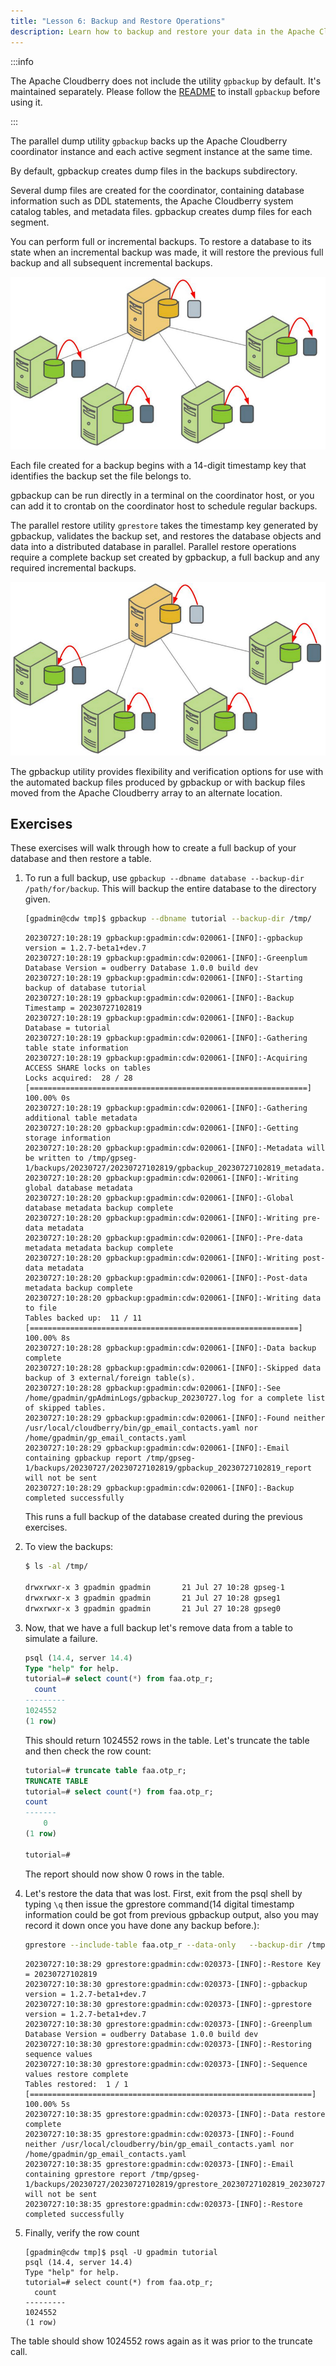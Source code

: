 ```yaml
---
title: "Lesson 6: Backup and Restore Operations"
description: Learn how to backup and restore your data in the Apache Cloudberry.
---
```


:::info

The Apache Cloudberry does not include the utility `gpbackup` by default. It's maintained separately. Please follow the [README](https://github.com/apache/cloudberry-backup) to install `gpbackup` before using it.

:::

The parallel dump utility `gpbackup` backs up the Apache Cloudberry coordinator instance and each active segment instance at the same time.

By default, gpbackup creates dump files in the backups subdirectory.

Several dump files are created for the coordinator, containing database information such as DDL statements, the Apache Cloudberry system catalog tables, and metadata files. gpbackup creates dump files for each segment.

You can perform full or incremental backups. To restore a database to its state when an incremental backup was made, it will restore the previous full backup and all subsequent incremental backups.

![Backing up a Apache Cloudberry](/img/bootcamp/backup.jpg)

Each file created for a backup begins with a 14-digit timestamp key that identifies the backup set the file belongs to.

gpbackup can be run directly in a terminal on the coordinator host, or you can add it to crontab on the coordinator host to schedule regular backups.

The parallel restore utility `gprestore` takes the timestamp key generated by gpbackup, validates the backup set, and restores the database objects and data into a distributed database in parallel. Parallel restore operations require a complete backup set created by gpbackup, a full backup and any required incremental backups.

![Restoring a Apache Cloudberry backup](/img/bootcamp/restore.jpg)

The gpbackup utility provides flexibility and verification options for use with the automated backup files produced by gpbackup or with backup files moved from the Apache Cloudberry array to an alternate location.

## Exercises

These exercises will walk through how to create a full backup of your database and then restore a table.

1. To run a full backup, use `gpbackup --dbname database --backup-dir /path/for/backup`.   This will backup the entire database to the directory given.

    ```bash
    [gpadmin@cdw tmp]$ gpbackup --dbname tutorial --backup-dir /tmp/
    ```

    ```
    20230727:10:28:19 gpbackup:gpadmin:cdw:020061-[INFO]:-gpbackup version = 1.2.7-beta1+dev.7
    20230727:10:28:19 gpbackup:gpadmin:cdw:020061-[INFO]:-Greenplum Database Version = oudberry Database 1.0.0 build dev
    20230727:10:28:19 gpbackup:gpadmin:cdw:020061-[INFO]:-Starting backup of database tutorial
    20230727:10:28:19 gpbackup:gpadmin:cdw:020061-[INFO]:-Backup Timestamp = 20230727102819
    20230727:10:28:19 gpbackup:gpadmin:cdw:020061-[INFO]:-Backup Database = tutorial
    20230727:10:28:19 gpbackup:gpadmin:cdw:020061-[INFO]:-Gathering table state information
    20230727:10:28:19 gpbackup:gpadmin:cdw:020061-[INFO]:-Acquiring ACCESS SHARE locks on tables
    Locks acquired:  28 / 28 [==============================================================] 100.00% 0s
    20230727:10:28:19 gpbackup:gpadmin:cdw:020061-[INFO]:-Gathering additional table metadata
    20230727:10:28:20 gpbackup:gpadmin:cdw:020061-[INFO]:-Getting storage information
    20230727:10:28:20 gpbackup:gpadmin:cdw:020061-[INFO]:-Metadata will be written to /tmp/gpseg-1/backups/20230727/20230727102819/gpbackup_20230727102819_metadata.sql
    20230727:10:28:20 gpbackup:gpadmin:cdw:020061-[INFO]:-Writing global database metadata
    20230727:10:28:20 gpbackup:gpadmin:cdw:020061-[INFO]:-Global database metadata backup complete
    20230727:10:28:20 gpbackup:gpadmin:cdw:020061-[INFO]:-Writing pre-data metadata
    20230727:10:28:20 gpbackup:gpadmin:cdw:020061-[INFO]:-Pre-data metadata metadata backup complete
    20230727:10:28:20 gpbackup:gpadmin:cdw:020061-[INFO]:-Writing post-data metadata
    20230727:10:28:20 gpbackup:gpadmin:cdw:020061-[INFO]:-Post-data metadata backup complete
    20230727:10:28:20 gpbackup:gpadmin:cdw:020061-[INFO]:-Writing data to file
    Tables backed up:  11 / 11 [============================================================] 100.00% 8s
    20230727:10:28:28 gpbackup:gpadmin:cdw:020061-[INFO]:-Data backup complete
    20230727:10:28:28 gpbackup:gpadmin:cdw:020061-[INFO]:-Skipped data backup of 3 external/foreign table(s).
    20230727:10:28:28 gpbackup:gpadmin:cdw:020061-[INFO]:-See /home/gpadmin/gpAdminLogs/gpbackup_20230727.log for a complete list of skipped tables.
    20230727:10:28:29 gpbackup:gpadmin:cdw:020061-[INFO]:-Found neither /usr/local/cloudberry/bin/gp_email_contacts.yaml nor /home/gpadmin/gp_email_contacts.yaml
    20230727:10:28:29 gpbackup:gpadmin:cdw:020061-[INFO]:-Email containing gpbackup report /tmp/gpseg-1/backups/20230727/20230727102819/gpbackup_20230727102819_report will not be sent
    20230727:10:28:29 gpbackup:gpadmin:cdw:020061-[INFO]:-Backup completed successfully
    ```


    This runs a full backup of the database created during the previous exercises.

2. To view the backups:

    ```bash
    $ ls -al /tmp/

    drwxrwxr-x 3 gpadmin gpadmin       21 Jul 27 10:28 gpseg-1
    drwxrwxr-x 3 gpadmin gpadmin       21 Jul 27 10:28 gpseg1
    drwxrwxr-x 3 gpadmin gpadmin       21 Jul 27 10:28 gpseg0
    ```

3. Now, that we have a full backup let's remove data from a table to simulate a failure.

    ```sql
    psql (14.4, server 14.4)
    Type "help" for help.
    tutorial=# select count(*) from faa.otp_r;
      count
    ---------
    1024552
    (1 row)
    ```

    This should return 1024552 rows in the table.  Let's truncate the table and then check the row count:

    ```sql
    tutorial=# truncate table faa.otp_r;
    TRUNCATE TABLE
    tutorial=# select count(*) from faa.otp_r;
    count
    -------
        0
    (1 row)

    tutorial=#
    ```

    The report should now show 0 rows in the table.

4. Let's restore the data that was lost. First, exit from the psql shell by typing `\q` then issue the gprestore command(14 digital timestamp information could be got from previous gpbackup output, also you may record it down once you have done any backup before.):

    ```bash
    gprestore --include-table faa.otp_r --data-only   --backup-dir /tmp/ --timestamp 20230727102819
    ```

    ```
    20230727:10:38:29 gprestore:gpadmin:cdw:020373-[INFO]:-Restore Key = 20230727102819
    20230727:10:38:30 gprestore:gpadmin:cdw:020373-[INFO]:-gpbackup version = 1.2.7-beta1+dev.7
    20230727:10:38:30 gprestore:gpadmin:cdw:020373-[INFO]:-gprestore version = 1.2.7-beta1+dev.7
    20230727:10:38:30 gprestore:gpadmin:cdw:020373-[INFO]:-Greenplum Database Version = oudberry Database 1.0.0 build dev
    20230727:10:38:30 gprestore:gpadmin:cdw:020373-[INFO]:-Restoring sequence values
    20230727:10:38:30 gprestore:gpadmin:cdw:020373-[INFO]:-Sequence values restore complete
    Tables restored:  1 / 1 [===============================================================] 100.00% 5s
    20230727:10:38:35 gprestore:gpadmin:cdw:020373-[INFO]:-Data restore complete
    20230727:10:38:35 gprestore:gpadmin:cdw:020373-[INFO]:-Found neither /usr/local/cloudberry/bin/gp_email_contacts.yaml nor /home/gpadmin/gp_email_contacts.yaml
    20230727:10:38:35 gprestore:gpadmin:cdw:020373-[INFO]:-Email containing gprestore report /tmp/gpseg-1/backups/20230727/20230727102819/gprestore_20230727102819_20230727103829_report will not be sent
    20230727:10:38:35 gprestore:gpadmin:cdw:020373-[INFO]:-Restore completed successfully
    ```

5. Finally, verify the row count

    ```
    [gpadmin@cdw tmp]$ psql -U gpadmin tutorial
    psql (14.4, server 14.4)
    Type "help" for help.
    tutorial=# select count(*) from faa.otp_r;
      count
    ---------
    1024552
    (1 row)
    ```

The table should show 1024552 rows again as it was prior to the truncate call.
